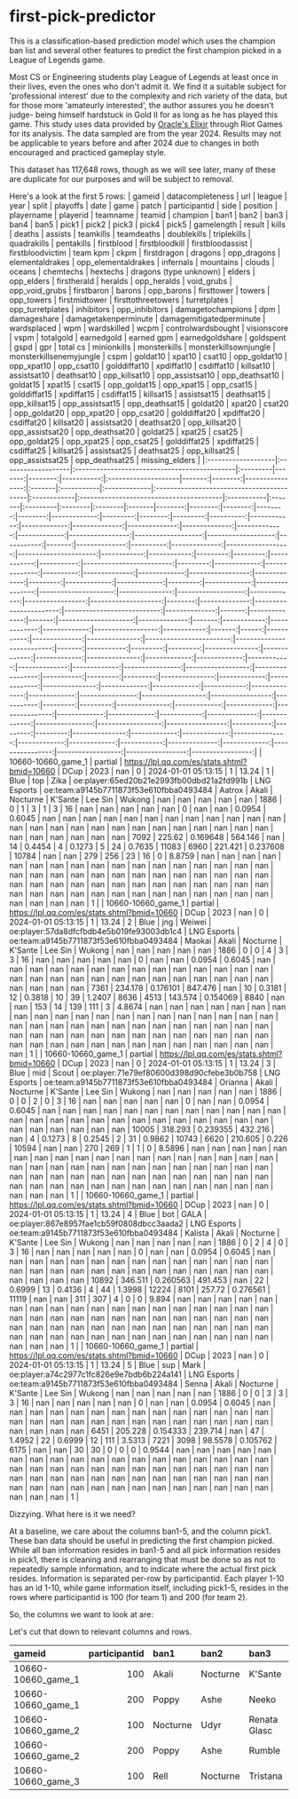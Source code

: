 # first-pick-predictor
This is a classification-based prediction model which uses the champion ban list and several other features to predict the first champion picked in a League of Legends game.

Most CS or Engineering students play League of Legends at least once in their lives, even the ones who don't admit it. We find it a suitable subject for 'professional interest' due to the complexity and rich variety of the data, but for those more 'amateurly interested', the author assures you he doesn't judge- being himself hardstuck in Gold II for as long as he has played this game. This study uses data provided by <a href='https://oracleselixir.com/'>Oracle's Elixir</a> through Riot Games for its analysis. The data sampled are from the year 2024. Results may not be applicable to years before and after 2024 due to changes in both encouraged and practiced gameplay style.

This dataset has 117,648 rows, though as we will see later, many of these are duplicate for our purposes and will be subject to removal. 

Here's a look at the first 5 rows:
| gameid             | datacompleteness   | url                                          | league   |   year |   split |   playoffs | date                |   game |   patch |   participantid | side   | position   | playername   | playerid                                  | teamname    | teamid                                  | champion   | ban1   | ban2     | ban3    | ban4    | ban5   |   pick1 |   pick2 |   pick3 |   pick4 |   pick5 |   gamelength |   result |   kills |   deaths |   assists |   teamkills |   teamdeaths |   doublekills |   triplekills |   quadrakills |   pentakills |   firstblood |   firstbloodkill |   firstbloodassist |   firstbloodvictim |   team kpm |   ckpm |   firstdragon |   dragons |   opp_dragons |   elementaldrakes |   opp_elementaldrakes |   infernals |   mountains |   clouds |   oceans |   chemtechs |   hextechs |   dragons (type unknown) |   elders |   opp_elders |   firstherald |   heralds |   opp_heralds |   void_grubs |   opp_void_grubs |   firstbaron |   barons |   opp_barons |   firsttower |   towers |   opp_towers |   firstmidtower |   firsttothreetowers |   turretplates |   opp_turretplates |   inhibitors |   opp_inhibitors |   damagetochampions |     dpm |   damageshare |   damagetakenperminute |   damagemitigatedperminute |   wardsplaced |    wpm |   wardskilled |   wcpm |   controlwardsbought |   visionscore |   vspm |   totalgold |   earnedgold |   earned gpm |   earnedgoldshare |   goldspent |   gspd |   gpr |   total cs |   minionkills |   monsterkills |   monsterkillsownjungle |   monsterkillsenemyjungle |   cspm |   goldat10 |   xpat10 |   csat10 |   opp_goldat10 |   opp_xpat10 |   opp_csat10 |   golddiffat10 |   xpdiffat10 |   csdiffat10 |   killsat10 |   assistsat10 |   deathsat10 |   opp_killsat10 |   opp_assistsat10 |   opp_deathsat10 |   goldat15 |   xpat15 |   csat15 |   opp_goldat15 |   opp_xpat15 |   opp_csat15 |   golddiffat15 |   xpdiffat15 |   csdiffat15 |   killsat15 |   assistsat15 |   deathsat15 |   opp_killsat15 |   opp_assistsat15 |   opp_deathsat15 |   goldat20 |   xpat20 |   csat20 |   opp_goldat20 |   opp_xpat20 |   opp_csat20 |   golddiffat20 |   xpdiffat20 |   csdiffat20 |   killsat20 |   assistsat20 |   deathsat20 |   opp_killsat20 |   opp_assistsat20 |   opp_deathsat20 |   goldat25 |   xpat25 |   csat25 |   opp_goldat25 |   opp_xpat25 |   opp_csat25 |   golddiffat25 |   xpdiffat25 |   csdiffat25 |   killsat25 |   assistsat25 |   deathsat25 |   opp_killsat25 |   opp_assistsat25 |   opp_deathsat25 |   missing_elders |
|:-------------------|:-------------------|:---------------------------------------------|:---------|-------:|--------:|-----------:|:--------------------|-------:|--------:|----------------:|:-------|:-----------|:-------------|:------------------------------------------|:------------|:----------------------------------------|:-----------|:-------|:---------|:--------|:--------|:-------|--------:|--------:|--------:|--------:|--------:|-------------:|---------:|--------:|---------:|----------:|------------:|-------------:|--------------:|--------------:|--------------:|-------------:|-------------:|-----------------:|-------------------:|-------------------:|-----------:|-------:|--------------:|----------:|--------------:|------------------:|----------------------:|------------:|------------:|---------:|---------:|------------:|-----------:|-------------------------:|---------:|-------------:|--------------:|----------:|--------------:|-------------:|-----------------:|-------------:|---------:|-------------:|-------------:|---------:|-------------:|----------------:|---------------------:|---------------:|-------------------:|-------------:|-----------------:|--------------------:|--------:|--------------:|-----------------------:|---------------------------:|--------------:|-------:|--------------:|-------:|---------------------:|--------------:|-------:|------------:|-------------:|-------------:|------------------:|------------:|-------:|------:|-----------:|--------------:|---------------:|------------------------:|--------------------------:|-------:|-----------:|---------:|---------:|---------------:|-------------:|-------------:|---------------:|-------------:|-------------:|------------:|--------------:|-------------:|----------------:|------------------:|-----------------:|-----------:|---------:|---------:|---------------:|-------------:|-------------:|---------------:|-------------:|-------------:|------------:|--------------:|-------------:|----------------:|------------------:|-----------------:|-----------:|---------:|---------:|---------------:|-------------:|-------------:|---------------:|-------------:|-------------:|------------:|--------------:|-------------:|----------------:|------------------:|-----------------:|-----------:|---------:|---------:|---------------:|-------------:|-------------:|---------------:|-------------:|-------------:|------------:|--------------:|-------------:|----------------:|------------------:|-----------------:|-----------------:|
| 10660-10660_game_1 | partial            | https://lpl.qq.com/es/stats.shtml?bmid=10660 | DCup     |   2023 |     nan |          0 | 2024-01-01 05:13:15 |      1 |   13.24 |               1 | Blue   | top        | Zika         | oe:player:65ed20b21e2993fb00dbd21a2fd991b | LNG Esports | oe:team:a9145b7711873f53e610fbba0493484 | Aatrox     | Akali  | Nocturne | K'Sante | Lee Sin | Wukong |     nan |     nan |     nan |     nan |     nan |         1886 |        0 |       1 |        3 |         1 |           3 |           16 |           nan |           nan |           nan |          nan |          nan |                0 |                nan |                nan |     0.0954 | 0.6045 |           nan |       nan |           nan |               nan |                   nan |         nan |         nan |      nan |      nan |         nan |        nan |                      nan |      nan |          nan |           nan |       nan |           nan |          nan |              nan |          nan |      nan |          nan |          nan |      nan |          nan |             nan |                  nan |            nan |                nan |          nan |              nan |                7092 | 225.62  |      0.169648 |                564.146 |                        nan |            14 | 0.4454 |             4 | 0.1273 |                    5 |            24 | 0.7635 |       11083 |         6960 |     221.421  |          0.237608 |       10784 |    nan |   nan |        279 |           256 |             23 |                      16 |                         0 | 8.8759 |        nan |      nan |      nan |            nan |          nan |          nan |            nan |          nan |          nan |         nan |           nan |          nan |             nan |               nan |              nan |        nan |      nan |      nan |            nan |          nan |          nan |            nan |          nan |          nan |         nan |           nan |          nan |             nan |               nan |              nan |        nan |      nan |      nan |            nan |          nan |          nan |            nan |          nan |          nan |         nan |           nan |          nan |             nan |               nan |              nan |        nan |      nan |      nan |            nan |          nan |          nan |            nan |          nan |          nan |         nan |           nan |          nan |             nan |               nan |              nan |                1 |
| 10660-10660_game_1 | partial            | https://lpl.qq.com/es/stats.shtml?bmid=10660 | DCup     |   2023 |     nan |          0 | 2024-01-01 05:13:15 |      1 |   13.24 |               2 | Blue   | jng        | Weiwei       | oe:player:57da8dfcfbdb4e5b019fe93003db1c4 | LNG Esports | oe:team:a9145b7711873f53e610fbba0493484 | Maokai     | Akali  | Nocturne | K'Sante | Lee Sin | Wukong |     nan |     nan |     nan |     nan |     nan |         1886 |        0 |       0 |        4 |         3 |           3 |           16 |           nan |           nan |           nan |          nan |          nan |                0 |                nan |                nan |     0.0954 | 0.6045 |           nan |       nan |           nan |               nan |                   nan |         nan |         nan |      nan |      nan |         nan |        nan |                      nan |      nan |          nan |           nan |       nan |           nan |          nan |              nan |          nan |      nan |          nan |          nan |      nan |          nan |             nan |                  nan |            nan |                nan |          nan |              nan |                7361 | 234.178 |      0.176101 |                847.476 |                        nan |            10 | 0.3181 |            12 | 0.3818 |                   10 |            39 | 1.2407 |        8636 |         4513 |     143.574  |          0.154069 |        8840 |    nan |   nan |        153 |            14 |            139 |                     111 |                         3 | 4.8674 |        nan |      nan |      nan |            nan |          nan |          nan |            nan |          nan |          nan |         nan |           nan |          nan |             nan |               nan |              nan |        nan |      nan |      nan |            nan |          nan |          nan |            nan |          nan |          nan |         nan |           nan |          nan |             nan |               nan |              nan |        nan |      nan |      nan |            nan |          nan |          nan |            nan |          nan |          nan |         nan |           nan |          nan |             nan |               nan |              nan |        nan |      nan |      nan |            nan |          nan |          nan |            nan |          nan |          nan |         nan |           nan |          nan |             nan |               nan |              nan |                1 |
| 10660-10660_game_1 | partial            | https://lpl.qq.com/es/stats.shtml?bmid=10660 | DCup     |   2023 |     nan |          0 | 2024-01-01 05:13:15 |      1 |   13.24 |               3 | Blue   | mid        | Scout        | oe:player:71e79ef80600d398d90cfebe3b0b758 | LNG Esports | oe:team:a9145b7711873f53e610fbba0493484 | Orianna    | Akali  | Nocturne | K'Sante | Lee Sin | Wukong |     nan |     nan |     nan |     nan |     nan |         1886 |        0 |       0 |        2 |         0 |           3 |           16 |           nan |           nan |           nan |          nan |          nan |                0 |                nan |                nan |     0.0954 | 0.6045 |           nan |       nan |           nan |               nan |                   nan |         nan |         nan |      nan |      nan |         nan |        nan |                      nan |      nan |          nan |           nan |       nan |           nan |          nan |              nan |          nan |      nan |          nan |          nan |      nan |          nan |             nan |                  nan |            nan |                nan |          nan |              nan |               10005 | 318.293 |      0.239355 |                432.216 |                        nan |             4 | 0.1273 |             8 | 0.2545 |                    2 |            31 | 0.9862 |       10743 |         6620 |     210.605  |          0.226    |       10594 |    nan |   nan |        270 |           269 |              1 |                       1 |                         0 | 8.5896 |        nan |      nan |      nan |            nan |          nan |          nan |            nan |          nan |          nan |         nan |           nan |          nan |             nan |               nan |              nan |        nan |      nan |      nan |            nan |          nan |          nan |            nan |          nan |          nan |         nan |           nan |          nan |             nan |               nan |              nan |        nan |      nan |      nan |            nan |          nan |          nan |            nan |          nan |          nan |         nan |           nan |          nan |             nan |               nan |              nan |        nan |      nan |      nan |            nan |          nan |          nan |            nan |          nan |          nan |         nan |           nan |          nan |             nan |               nan |              nan |                1 |
| 10660-10660_game_1 | partial            | https://lpl.qq.com/es/stats.shtml?bmid=10660 | DCup     |   2023 |     nan |          0 | 2024-01-01 05:13:15 |      1 |   13.24 |               4 | Blue   | bot        | GALA         | oe:player:867e8957fae1cb59f0808dbcc3aada2 | LNG Esports | oe:team:a9145b7711873f53e610fbba0493484 | Kalista    | Akali  | Nocturne | K'Sante | Lee Sin | Wukong |     nan |     nan |     nan |     nan |     nan |         1886 |        0 |       2 |        4 |         0 |           3 |           16 |           nan |           nan |           nan |          nan |          nan |                0 |                nan |                nan |     0.0954 | 0.6045 |           nan |       nan |           nan |               nan |                   nan |         nan |         nan |      nan |      nan |         nan |        nan |                      nan |      nan |          nan |           nan |       nan |           nan |          nan |              nan |          nan |      nan |          nan |          nan |      nan |          nan |             nan |                  nan |            nan |                nan |          nan |              nan |               10892 | 346.511 |      0.260563 |                491.453 |                        nan |            22 | 0.6999 |            13 | 0.4136 |                    4 |            44 | 1.3998 |       12224 |         8101 |     257.72   |          0.276561 |       11119 |    nan |   nan |        311 |           307 |              4 |                       0 |                         0 | 9.894  |        nan |      nan |      nan |            nan |          nan |          nan |            nan |          nan |          nan |         nan |           nan |          nan |             nan |               nan |              nan |        nan |      nan |      nan |            nan |          nan |          nan |            nan |          nan |          nan |         nan |           nan |          nan |             nan |               nan |              nan |        nan |      nan |      nan |            nan |          nan |          nan |            nan |          nan |          nan |         nan |           nan |          nan |             nan |               nan |              nan |        nan |      nan |      nan |            nan |          nan |          nan |            nan |          nan |          nan |         nan |           nan |          nan |             nan |               nan |              nan |                1 |
| 10660-10660_game_1 | partial            | https://lpl.qq.com/es/stats.shtml?bmid=10660 | DCup     |   2023 |     nan |          0 | 2024-01-01 05:13:15 |      1 |   13.24 |               5 | Blue   | sup        | Mark         | oe:player:a74c2977c1fc826e9e7bdb6b224a141 | LNG Esports | oe:team:a9145b7711873f53e610fbba0493484 | Senna      | Akali  | Nocturne | K'Sante | Lee Sin | Wukong |     nan |     nan |     nan |     nan |     nan |         1886 |        0 |       0 |        3 |         3 |           3 |           16 |           nan |           nan |           nan |          nan |          nan |                0 |                nan |                nan |     0.0954 | 0.6045 |           nan |       nan |           nan |               nan |                   nan |         nan |         nan |      nan |      nan |         nan |        nan |                      nan |      nan |          nan |           nan |       nan |           nan |          nan |              nan |          nan |      nan |          nan |          nan |      nan |          nan |             nan |                  nan |            nan |                nan |          nan |              nan |                6451 | 205.228 |      0.154333 |                239.714 |                        nan |            47 | 1.4952 |            22 | 0.6999 |                   12 |           111 | 3.5313 |        7221 |         3098 |      98.5578 |          0.105762 |        6175 |    nan |   nan |         30 |            30 |              0 |                       0 |                         0 | 0.9544 |        nan |      nan |      nan |            nan |          nan |          nan |            nan |          nan |          nan |         nan |           nan |          nan |             nan |               nan |              nan |        nan |      nan |      nan |            nan |          nan |          nan |            nan |          nan |          nan |         nan |           nan |          nan |             nan |               nan |              nan |        nan |      nan |      nan |            nan |          nan |          nan |            nan |          nan |          nan |         nan |           nan |          nan |             nan |               nan |              nan |        nan |      nan |      nan |            nan |          nan |          nan |            nan |          nan |          nan |         nan |           nan |          nan |             nan |               nan |              nan |                1 |

Dizzying. What here is it we need?

At a baseline, we care about the columns ban1-5, and the column pick1. These ban data should be useful in predicting the first champion picked. While all ban information resides in ban1-5 and all pick information resides in pick1, there is cleaning and rearranging that must be done so as not to repeatedly sample information, and to indicate where the actual first pick resides. Information is separated per-row by participantid. Each player 1-10 has an id 1-10, while game information itself, including pick1-5, resides in the rows where participantid is 100 (for team 1) and 200 (for team 2).

So, the columns we want to look at are:

Let's cut that down to relevant columns and rows.

| gameid             |   participantid | ban1     | ban2     | ban3         | ban4      | ban5      | pick1        |   patch | teamname    |
|:-------------------|----------------:|:---------|:---------|:-------------|:----------|:----------|:-------------|--------:|:------------|
| 10660-10660_game_1 |             100 | Akali    | Nocturne | K'Sante      | Lee Sin   | Wukong    | Kalista      |   13.24 | LNG Esports |
| 10660-10660_game_1 |             200 | Poppy    | Ashe     | Neeko        | Vi        | Jarvan IV | Renata Glasc |   13.24 | Rare Atom   |
| 10660-10660_game_2 |             100 | Nocturne | Udyr     | Renata Glasc | Nautilus  | Lee Sin   | Neeko        |   13.24 | LNG Esports |
| 10660-10660_game_2 |             200 | Poppy    | Ashe     | Rumble       | Tristana  | Lucian    | Kalista      |   13.24 | Rare Atom   |
| 10660-10660_game_3 |             100 | Rell     | Nocturne | Tristana     | Jarvan IV | Rumble    | Neeko        |   13.24 | LNG Esports |
